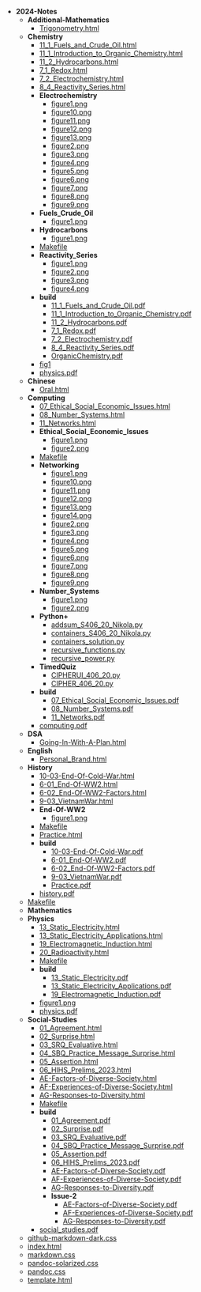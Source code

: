 - __2024\-Notes__
   - __Additional\-Mathematics__
     - [Trigonometry.html](Additional-Mathematics/Trigonometry.html)
   - __Chemistry__
     - [11\_1\_Fuels\_and\_Crude\_Oil.html](Chemistry/11_1_Fuels_and_Crude_Oil.html)
     - [11\_1\_Introduction\_to\_Organic\_Chemistry.html](Chemistry/11_1_Introduction_to_Organic_Chemistry.html)
     - [11\_2\_Hydrocarbons.html](Chemistry/11_2_Hydrocarbons.html)
     - [7\_1\_Redox.html](Chemistry/7_1_Redox.html)
     - [7\_2\_Electrochemistry.html](Chemistry/7_2_Electrochemistry.html)
     - [8\_4\_Reactivity\_Series.html](Chemistry/8_4_Reactivity_Series.html)
     - __Electrochemistry__
       - [figure1.png](Chemistry/Electrochemistry/figure1.png)
       - [figure10.png](Chemistry/Electrochemistry/figure10.png)
       - [figure11.png](Chemistry/Electrochemistry/figure11.png)
       - [figure12.png](Chemistry/Electrochemistry/figure12.png)
       - [figure13.png](Chemistry/Electrochemistry/figure13.png)
       - [figure2.png](Chemistry/Electrochemistry/figure2.png)
       - [figure3.png](Chemistry/Electrochemistry/figure3.png)
       - [figure4.png](Chemistry/Electrochemistry/figure4.png)
       - [figure5.png](Chemistry/Electrochemistry/figure5.png)
       - [figure6.png](Chemistry/Electrochemistry/figure6.png)
       - [figure7.png](Chemistry/Electrochemistry/figure7.png)
       - [figure8.png](Chemistry/Electrochemistry/figure8.png)
       - [figure9.png](Chemistry/Electrochemistry/figure9.png)
     - __Fuels\_Crude\_Oil__
       - [figure1.png](Chemistry/Fuels_Crude_Oil/figure1.png)
     - __Hydrocarbons__
       - [figure1.png](Chemistry/Hydrocarbons/figure1.png)
     - [Makefile](Chemistry/Makefile)
     - __Reactivity\_Series__
       - [figure1.png](Chemistry/Reactivity_Series/figure1.png)
       - [figure2.png](Chemistry/Reactivity_Series/figure2.png)
       - [figure3.png](Chemistry/Reactivity_Series/figure3.png)
       - [figure4.png](Chemistry/Reactivity_Series/figure4.png)
     - __build__
       - [11\_1\_Fuels\_and\_Crude\_Oil.pdf](Chemistry/build/11_1_Fuels_and_Crude_Oil.pdf)
       - [11\_1\_Introduction\_to\_Organic\_Chemistry.pdf](Chemistry/build/11_1_Introduction_to_Organic_Chemistry.pdf)
       - [11\_2\_Hydrocarbons.pdf](Chemistry/build/11_2_Hydrocarbons.pdf)
       - [7\_1\_Redox.pdf](Chemistry/build/7_1_Redox.pdf)
       - [7\_2\_Electrochemistry.pdf](Chemistry/build/7_2_Electrochemistry.pdf)
       - [8\_4\_Reactivity\_Series.pdf](Chemistry/build/8_4_Reactivity_Series.pdf)
       - [OrganicChemistry.pdf](Chemistry/build/OrganicChemistry.pdf)
     - [fig1](Chemistry/fig1)
     - [physics.pdf](Chemistry/physics.pdf)
   - __Chinese__
     - [Oral.html](Chinese/Oral.html)
   - __Computing__
     - [07\_Ethical\_Social\_Economic\_Issues.html](Computing/07_Ethical_Social_Economic_Issues.html)
     - [08\_Number\_Systems.html](Computing/08_Number_Systems.html)
     - [11\_Networks.html](Computing/11_Networks.html)
     - __Ethical\_Social\_Economic\_Issues__
       - [figure1.png](Computing/Ethical_Social_Economic_Issues/figure1.png)
       - [figure2.png](Computing/Ethical_Social_Economic_Issues/figure2.png)
     - [Makefile](Computing/Makefile)
     - __Networking__
       - [figure1.png](Computing/Networking/figure1.png)
       - [figure10.png](Computing/Networking/figure10.png)
       - [figure11.png](Computing/Networking/figure11.png)
       - [figure12.png](Computing/Networking/figure12.png)
       - [figure13.png](Computing/Networking/figure13.png)
       - [figure14.png](Computing/Networking/figure14.png)
       - [figure2.png](Computing/Networking/figure2.png)
       - [figure3.png](Computing/Networking/figure3.png)
       - [figure4.png](Computing/Networking/figure4.png)
       - [figure5.png](Computing/Networking/figure5.png)
       - [figure6.png](Computing/Networking/figure6.png)
       - [figure7.png](Computing/Networking/figure7.png)
       - [figure8.png](Computing/Networking/figure8.png)
       - [figure9.png](Computing/Networking/figure9.png)
     - __Number\_Systems__
       - [figure1.png](Computing/Number_Systems/figure1.png)
       - [figure2.png](Computing/Number_Systems/figure2.png)
     - __Python+__
       - [addsum\_S406\_20\_Nikola.py](Computing/Python+/addsum_S406_20_Nikola.py)
       - [containers\_S406\_20\_Nikola.py](Computing/Python+/containers_S406_20_Nikola.py)
       - [containers\_solution.py](Computing/Python+/containers_solution.py)
       - [recursive\_functions.py](Computing/Python+/recursive_functions.py)
       - [recursive\_power.py](Computing/Python+/recursive_power.py)
     - __TimedQuiz__
       - [CIPHERUI\_406\_20.py](Computing/TimedQuiz/CIPHERUI_406_20.py)
       - [CIPHER\_406\_20.py](Computing/TimedQuiz/CIPHER_406_20.py)
     - __build__
       - [07\_Ethical\_Social\_Economic\_Issues.pdf](Computing/build/07_Ethical_Social_Economic_Issues.pdf)
       - [08\_Number\_Systems.pdf](Computing/build/08_Number_Systems.pdf)
       - [11\_Networks.pdf](Computing/build/11_Networks.pdf)
     - [computing.pdf](Computing/computing.pdf)
   - __DSA__
     - [Going\-In\-With\-A\-Plan.html](DSA/Going-In-With-A-Plan.html)
   - __English__
     - [Personal\_Brand.html](English/Personal_Brand.html)
   - __History__
     - [10\-03\-End\-Of\-Cold\-War.html](History/10-03-End-Of-Cold-War.html)
     - [6\-01\_End\-Of\-WW2.html](History/6-01_End-Of-WW2.html)
     - [6\-02\_End\-Of\-WW2\-Factors.html](History/6-02_End-Of-WW2-Factors.html)
     - [9\-03\_VietnamWar.html](History/9-03_VietnamWar.html)
     - __End\-Of\-WW2__
       - [figure1.png](History/End-Of-WW2/figure1.png)
     - [Makefile](History/Makefile)
     - [Practice.html](History/Practice.html)
     - __build__
       - [10\-03\-End\-Of\-Cold\-War.pdf](History/build/10-03-End-Of-Cold-War.pdf)
       - [6\-01\_End\-Of\-WW2.pdf](History/build/6-01_End-Of-WW2.pdf)
       - [6\-02\_End\-Of\-WW2\-Factors.pdf](History/build/6-02_End-Of-WW2-Factors.pdf)
       - [9\-03\_VietnamWar.pdf](History/build/9-03_VietnamWar.pdf)
       - [Practice.pdf](History/build/Practice.pdf)
     - [history.pdf](History/history.pdf)
   - [Makefile](Makefile)
   - __Mathematics__
   - __Physics__
     - [13\_Static\_Electricity.html](Physics/13_Static_Electricity.html)
     - [13\_Static\_Electricity\_Applications.html](Physics/13_Static_Electricity_Applications.html)
     - [19\_Electromagnetic\_Induction.html](Physics/19_Electromagnetic_Induction.html)
     - [20\_Radioactivity.html](Physics/20_Radioactivity.html)
     - [Makefile](Physics/Makefile)
     - __build__
       - [13\_Static\_Electricity.pdf](Physics/build/13_Static_Electricity.pdf)
       - [13\_Static\_Electricity\_Applications.pdf](Physics/build/13_Static_Electricity_Applications.pdf)
       - [19\_Electromagnetic\_Induction.pdf](Physics/build/19_Electromagnetic_Induction.pdf)
     - [figure1.png](Physics/figure1.png)
     - [physics.pdf](Physics/physics.pdf)
   - __Social\-Studies__
     - [01\_Agreement.html](Social-Studies/01_Agreement.html)
     - [02\_Surprise.html](Social-Studies/02_Surprise.html)
     - [03\_SRQ\_Evaluative.html](Social-Studies/03_SRQ_Evaluative.html)
     - [04\_SBQ\_Practice\_Message\_Surprise.html](Social-Studies/04_SBQ_Practice_Message_Surprise.html)
     - [05\_Assertion.html](Social-Studies/05_Assertion.html)
     - [06\_HIHS\_Prelims\_2023.html](Social-Studies/06_HIHS_Prelims_2023.html)
     - [AE\-Factors\-of\-Diverse\-Society.html](Social-Studies/AE-Factors-of-Diverse-Society.html)
     - [AF\-Experiences\-of\-Diverse\-Society.html](Social-Studies/AF-Experiences-of-Diverse-Society.html)
     - [AG\-Responses\-to\-Diversity.html](Social-Studies/AG-Responses-to-Diversity.html)
     - [Makefile](Social-Studies/Makefile)
     - __build__
       - [01\_Agreement.pdf](Social-Studies/build/01_Agreement.pdf)
       - [02\_Surprise.pdf](Social-Studies/build/02_Surprise.pdf)
       - [03\_SRQ\_Evaluative.pdf](Social-Studies/build/03_SRQ_Evaluative.pdf)
       - [04\_SBQ\_Practice\_Message\_Surprise.pdf](Social-Studies/build/04_SBQ_Practice_Message_Surprise.pdf)
       - [05\_Assertion.pdf](Social-Studies/build/05_Assertion.pdf)
       - [06\_HIHS\_Prelims\_2023.pdf](Social-Studies/build/06_HIHS_Prelims_2023.pdf)
       - [AE\-Factors\-of\-Diverse\-Society.pdf](Social-Studies/build/AE-Factors-of-Diverse-Society.pdf)
       - [AF\-Experiences\-of\-Diverse\-Society.pdf](Social-Studies/build/AF-Experiences-of-Diverse-Society.pdf)
       - [AG\-Responses\-to\-Diversity.pdf](Social-Studies/build/AG-Responses-to-Diversity.pdf)
       - __Issue\-2__
         - [AE\-Factors\-of\-Diverse\-Society.pdf](Social-Studies/build/Issue-2/AE-Factors-of-Diverse-Society.pdf)
         - [AF\-Experiences\-of\-Diverse\-Society.pdf](Social-Studies/build/Issue-2/AF-Experiences-of-Diverse-Society.pdf)
         - [AG\-Responses\-to\-Diversity.pdf](Social-Studies/build/Issue-2/AG-Responses-to-Diversity.pdf)
     - [social\_studies.pdf](Social-Studies/social_studies.pdf)
   - [github\-markdown\-dark.css](github-markdown-dark.css)
   - [index.html](index.html)
   - [markdown.css](markdown.css)
   - [pandoc\-solarized.css](pandoc-solarized.css)
   - [pandoc.css](pandoc.css)
   - [template.html](template.html)


